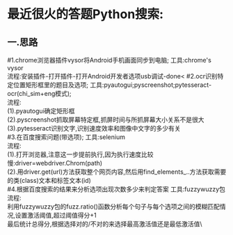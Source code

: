最近很火的答题Python搜索:
==
一.思路
---
#1.chrome浏览器插件vysor将Android手机画面同步到电脑;
工具:chrome's vysor\
流程:安装插件-打开插件-打开Android开发者选项usb调试-done\<
#2.ocr识别特定位置矩形框里的题目及选项;
工具:pyautogui;pyscreenshot;pytesseract-ocr(chi_sim+eng模式);\
流程:\
(1).pyautogui确定矩形框\
(2).pyscreenshot抓取屏幕特定框,抓屏时间与所抓屏幕大小关系不是很大\
(3).pytesseract识别文字,识别速度效率和图像中文字的多少有关\
#3.在百度搜索问题(带选项);
工具:selenium\
流程:\
(1).打开浏览器,注意这一步提前执行,因为执行速度比较慢:driver=webdriver.Chrom(path)\
(2).用driver.get(url)方法获取整个网页内容,然后用find_elements_..方法获取需要的类(class)文本和标签文本(id)\
#4.根据百度搜索的结果来分析选项出现次数多少来判定答案
工具:fuzzywuzzy包\
流程:\
利用fuzzywuzzy包的fuzz.ratio()函数分析每个句子与每个选项之间的模糊匹配情况,设置激活阈值,超过阈值得分+1\
最后统计总得分,根据选择对的/不对的来选择最高激活值还是最低激活值\
